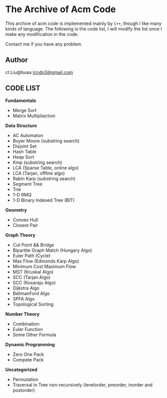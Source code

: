 The Archive of Acm Code
===
This archive of acm code is implemented mainly by `C++`, though I like many kinds of language. The following is the code list, I will modify the list once I make any modification in the code.

Contact me if you have any problem.

Author
---
ct.Liu@buaa <lcndn3@gmail.com>

CODE LIST
---
**Fundamentals**

- Merge Sort
- Matrix Multipliaction

**Data Structure**

- AC Automaton
- Boyer Moore (substring search)
- Disjoint Set
- Hash Table
- Heap Sort
- Kmp (substring search)
- LCA (Sparse Table, online algo)
- LCA (Tarjan, offline algo)
- Rabin Karp (substring search)
- Segment Tree
- Trie 
- 1-D RMQ
- 1-D Binary Indexed Tree (BIT)

**Geometry**

- Convex Hull
- Closest Pair

**Graph Theory**

- Cut Point && Bridge
- Bipartite Graph Match (Hungary Algo)
- Euler Path (Cycle)
- Max Flow (Edmonds Karp Algo)
- Minimum Cost Maximum Flow
- MST (Kruskal Algo)
- SCC (Tarjan Algo)
- SCC (Kosaraju Algo)
- Dijkstra Algo
- BellmanFord Algo
- SPFA Algo
- Topological Sorting

**Number Theory**

- Combination
- Euler Function
- Some Other Formula

**Dynamic Programming**

- Zero One Pack
- Compete Pack

**Uncategorized**

- Permutation
- Traversal in Tree non-recursively (levelorder, preorder, inorder and postorder)
